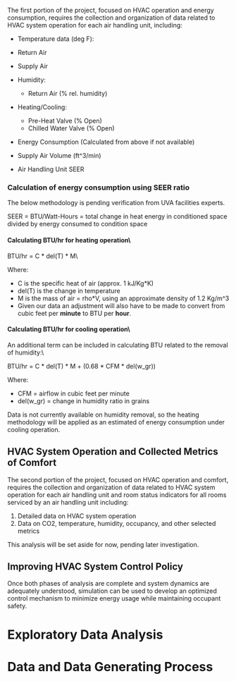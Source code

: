 The first portion of the project, focused on HVAC operation and energy consumption, requires the collection and organization of data related to HVAC system operation for each air handling unit, including:

- Temperature data (deg F):
 - Return Air
 - Supply Air

- Humidity:
  - Return Air (% rel. humidity)

- Heating/Cooling:
  - Pre-Heat Valve (% Open)
  - Chilled Water Valve (% Open)

- Energy Consumption (Calculated from above if not available)

- Supply Air Volume (ft^3/min)

- Air Handling Unit SEER

### Calculation of energy consumption using SEER ratio

The below methodology is pending verification from UVA facilities experts.

SEER = BTU/Watt-Hours = total change in heat energy in conditioned space divided by energy consumed to condition space


#### Calculating BTU/hr for heating operation\
BTU/hr = C * del(T) * M\

Where:

- C is the specific heat of air (approx. 1 kJ/Kg*K)
- del(T) is the change in temperature
- M is the mass of air = rho*V, using an approximate density of 1.2 Kg/m^3
- Given our data an adjustment will also have to be made to convert from cubic feet per **minute** to BTU per **hour**.


#### Calculating BTU/hr for cooling operation\
An additional term can be included in calculating BTU related to the removal of humidity:\

BTU/hr = C * del(T) * M + (0.68 * CFM * del(w_gr))

Where:

- CFM = airflow in cubic feet per minute
- del(w_gr) = change in humidity ratio in grains

Data is not currently available on humidity removal, so the heating methodology will be applied as an estimated of energy consumption under cooling operation.


## HVAC System Operation and Collected Metrics of Comfort

The second portion of the project, focused on HVAC operation and comfort, requires the collection and organization of data related to HVAC system operation for each air handling unit and room status indicators for all rooms serviced by an air handling unit including:

1. Detailed data on HVAC system operation
2. Data on CO2, temperature, humidity, occupancy, and other selected metrics

This analysis will be set aside for now, pending later investigation.

## Improving HVAC System Control Policy

Once both phases of analysis are complete and system dynamics are adequately understood, simulation can be used to develop an optimized control mechanism to minimize energy usage while maintaining occupant safety.


# Exploratory Data Analysis


# Data and Data Generating Process
